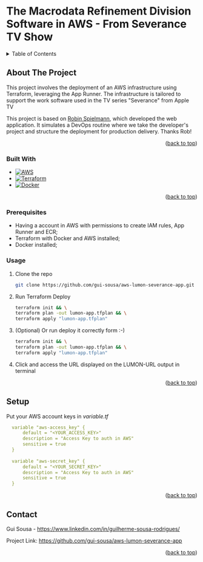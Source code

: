 # The Macrodata Refinement Division Software in AWS - From Severance TV Show



<a name="readme-top"></a>

<!-- PROJECT SHIELDS -->
<!--
*** I'm using markdown "reference style" links for readability.
*** Reference links are enclosed in brackets [ ] instead of parentheses ( ).
*** See the bottom of this document for the declaration of the reference variables
*** for contributors-url, forks-url, etc. This is an optional, concise syntax you may use.
*** https://www.markdownguide.org/basic-syntax/#reference-style-links
-->

<!-- TABLE OF CONTENTS -->
<details>
  <summary>Table of Contents</summary>
  <ol>
    <li>
      <a href="#about-the-project">About The Project</a>
      <ul>
        <li><a href="#built-with">Built With</a></li>
      </ul>
    </li>
    <li>
      <a href="#getting-started">Getting Started</a>
      <ul>
        <li><a href="#prerequisites">Prerequisites</a></li>
        <li><a href="#installation">Installation</a></li>
      </ul>
    </li>
    <li><a href="#usage">Usage</a></li>
    <li><a href="#contact">Contact</a></li>
  </ol>
</details>



<!-- ABOUT THE PROJECT -->
## About The Project

This project involves the deployment of an AWS infrastructure using Terraform, leveraging the App Runner. 
The infrastructure is tailored to support the work software used in the TV series "Severance" from Apple TV

This project is based on [Robin Spielmann](https://github.com/iam-robin/severance-interface), which developed the web application. It simulates a DevOps routine where we take the developer's project and structure the deployment for production delivery. Thanks Rob!

<p align="right">(<a href="#readme-top">back to top</a>)</p>



### Built With

* [![AWS][AWS]][AWS-url]
* [![Terraform][Terraform]][Terraform-url]
* [![Docker][Docker]][Docker-url]

<p align="right">(<a href="#readme-top">back to top</a>)</p>



<!-- GETTING STARTED -->
### Prerequisites

* Having a account in AWS with permissions to create IAM rules, App Runner and ECR;
* Terraform with Docker and AWS installed;
* Docker installed;

### Usage

1. Clone the repo
   ```sh
   git clone https://github.com/gui-sousa/aws-lumon-severance-app.git
   ```
2. Run Terraform Deploy
   ```sh
   terraform init && \
   terraform plan -out lumon-app.tfplan && \
   terraform apply "lumon-app.tfplan"
   ```
3. (Optional) Or run deploy it correctly form :-)
   ```sh
   terraform init && \
   terraform plan -out lumon-app.tfplan && \
   terraform apply "lumon-app.tfplan"
   ```
4. Click and access the URL displayed on the LUMON-URL output in terminal

<p align="right">(<a href="#readme-top">back to top</a>)</p>


<!-- USAGE EXAMPLES -->
## Setup

Put your AWS account keys in _variable.tf_
```yaml
  variable "aws-access_key" {
      default = "<YOUR_ACCESS_KEY>"
      description = "Access Key to auth in AWS"
      sensitive = true
  }
  
  variable "aws-secret_key" {
      default = "<YOUR_SECRET_KEY>"
      description = "Access Key to auth in AWS"
      sensitive = true
  }
```

<p align="right">(<a href="#readme-top">back to top</a>)</p>


<!-- CONTACT -->
## Contact

Gui Sousa - https://www.linkedin.com/in/guilherme-sousa-rodrigues/

Project Link: https://github.com/gui-sousa/aws-lumon-severance-app

<p align="right">(<a href="#readme-top">back to top</a>)</p>


<!-- ACKNOWLEDGMENTS -->



<!-- MARKDOWN LINKS & IMAGES -->
<!-- https://www.markdownguide.org/basic-syntax/#reference-style-links -->
[contributors-shield]: https://img.shields.io/github/contributors/github_username/repo_name.svg?style=for-the-badge
[contributors-url]: https://github.com/github_username/repo_name/graphs/contributors
[forks-shield]: https://img.shields.io/github/forks/github_username/repo_name.svg?style=for-the-badge
[forks-url]: https://github.com/github_username/repo_name/network/members
[stars-shield]: https://img.shields.io/github/stars/github_username/repo_name.svg?style=for-the-badge
[stars-url]: https://github.com/github_username/repo_name/stargazers
[issues-shield]: https://img.shields.io/github/issues/github_username/repo_name.svg?style=for-the-badge
[issues-url]: https://github.com/github_username/repo_name/issues
[license-shield]: https://img.shields.io/github/license/github_username/repo_name.svg?style=for-the-badge
[license-url]: https://github.com/github_username/repo_name/blob/master/LICENSE.txt
[linkedin-shield]: https://img.shields.io/badge/-LinkedIn-black.svg?style=for-the-badge&logo=linkedin&colorB=555
[linkedin-url]: https://linkedin.com/in/linkedin_username
[product-screenshot]: images/screenshot.png
[Next.js]: https://img.shields.io/badge/next.js-000000?style=for-the-badge&logo=nextdotjs&logoColor=white
[Next-url]: https://nextjs.org/
[React.js]: https://img.shields.io/badge/React-20232A?style=for-the-badge&logo=react&logoColor=61DAFB
[Terraform]: https://img.shields.io/badge/Terraform-20232A?style=for-the-badge&logo=terraform&logoColor=7B42BC
[Packer]: https://img.shields.io/badge/packer-20232A?style=for-the-badge&logo=packer&logoColor=02A8EF
[Ansible]: https://img.shields.io/badge/Ansible-20232A?style=for-the-badge&logo=ansible&logoColor=EE0000
[Nginx]: https://img.shields.io/badge/NGNIX-20232A?style=for-the-badge&logo=nginx&logoColor=%23009639
[Powershell]: https://img.shields.io/badge/Powershell-20232A?style=for-the-badge&logo=powershell&logoColor=5391FE
[K3S]: https://img.shields.io/badge/K3s-20232A?style=for-the-badge&logo=k3s&logoColor=%23FFC61C
[Docker]: https://img.shields.io/badge/DOCKER-20232A?style=for-the-badge&logo=docker&logoColor=%232496ED
[AWS]: https://img.shields.io/badge/AWS-20232A?style=for-the-badge&logo=amazonwebservices&logoColor=%23ff9900
[AWS-url]: https://docs.aws.amazon.com/apprunner/
[Terraform-url]: https://developer.hashicorp.com/terraform/docs
[React-url]: https://reactjs.org/
[Vue.js]: https://img.shields.io/badge/Vue.js-35495E?style=for-the-badge&logo=vuedotjs&logoColor=4FC08D
[Vue-url]: https://vuejs.org/
[Angular.io]: https://img.shields.io/badge/Angular-DD0031?style=for-the-badge&logo=angular&logoColor=white
[Angular-url]: https://angular.io/
[Svelte.dev]: https://img.shields.io/badge/Svelte-4A4A55?style=for-the-badge&logo=svelte&logoColor=FF3E00
[Svelte-url]: https://svelte.dev/
[Laravel.com]: https://img.shields.io/badge/Laravel-FF2D20?style=for-the-badge&logo=laravel&logoColor=white
[Laravel-url]: https://laravel.com
[Bootstrap.com]: https://img.shields.io/badge/Bootstrap-563D7C?style=for-the-badge&logo=bootstrap&logoColor=white
[Bootstrap-url]: https://getbootstrap.com
[JQuery.com]: https://img.shields.io/badge/jQuery-0769AD?style=for-the-badge&logo=jquery&logoColor=white
[JQuery-url]: https://jquery.com 
[Nginx-url]: https://nginx.org/en/docs/
[K3S-url]: https://docs.k3s.io/
[Docker-url]: https://docs.docker.com/
[Linkedin-url]: https://www.linkedin.com/in/guilherme-sousa-rodrigues/


